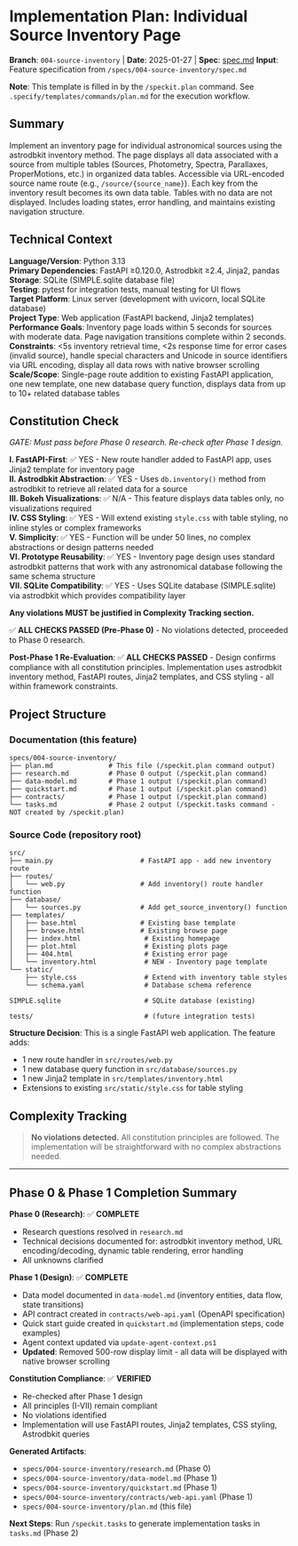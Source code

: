 # Implementation Plan: Individual Source Inventory Page

**Branch**: `004-source-inventory` | **Date**: 2025-01-27 | **Spec**: [spec.md](./spec.md)
**Input**: Feature specification from `/specs/004-source-inventory/spec.md`

**Note**: This template is filled in by the `/speckit.plan` command. See `.specify/templates/commands/plan.md` for the execution workflow.

## Summary

Implement an inventory page for individual astronomical sources using the astrodbkit inventory method. The page displays all data associated with a source from multiple tables (Sources, Photometry, Spectra, Parallaxes, ProperMotions, etc.) in organized data tables. Accessible via URL-encoded source name route (e.g., `/source/{source_name}`). Each key from the inventory result becomes its own data table. Tables with no data are not displayed. Includes loading states, error handling, and maintains existing navigation structure.

## Technical Context

**Language/Version**: Python 3.13  
**Primary Dependencies**: FastAPI ≥0.120.0, Astrodbkit ≥2.4, Jinja2, pandas  
**Storage**: SQLite (SIMPLE.sqlite database file)  
**Testing**: pytest for integration tests, manual testing for UI flows  
**Target Platform**: Linux server (development with uvicorn, local SQLite database)  
**Project Type**: Web application (FastAPI backend, Jinja2 templates)  
**Performance Goals**: Inventory page loads within 5 seconds for sources with moderate data. Page navigation transitions complete within 2 seconds.  
**Constraints**: <5s inventory retrieval time, <2s response time for error cases (invalid source), handle special characters and Unicode in source identifiers via URL encoding, display all data rows with native browser scrolling  
**Scale/Scope**: Single-page route addition to existing FastAPI application, one new template, one new database query function, displays data from up to 10+ related database tables

## Constitution Check

*GATE: Must pass before Phase 0 research. Re-check after Phase 1 design.*

**I. FastAPI-First**: ✅ YES - New route handler added to FastAPI app, uses Jinja2 template for inventory page  
**II. Astrodbkit Abstraction**: ✅ YES - Uses `db.inventory()` method from astrodbkit to retrieve all related data for a source  
**III. Bokeh Visualizations**: ✅ N/A - This feature displays data tables only, no visualizations required  
**IV. CSS Styling**: ✅ YES - Will extend existing `style.css` with table styling, no inline styles or complex frameworks  
**V. Simplicity**: ✅ YES - Function will be under 50 lines, no complex abstractions or design patterns needed  
**VI. Prototype Reusability**: ✅ YES - Inventory page design uses standard astrodbkit patterns that work with any astronomical database following the same schema structure  
**VII. SQLite Compatibility**: ✅ YES - Uses SQLite database (SIMPLE.sqlite) via astrodbkit which provides compatibility layer

**Any violations MUST be justified in Complexity Tracking section.**

✅ **ALL CHECKS PASSED (Pre-Phase 0)** - No violations detected, proceeded to Phase 0 research.

**Post-Phase 1 Re-Evaluation**: ✅ **ALL CHECKS PASSED** - Design confirms compliance with all constitution principles. Implementation uses astrodbkit inventory method, FastAPI routes, Jinja2 templates, and CSS styling - all within framework constraints.

## Project Structure

### Documentation (this feature)

```text
specs/004-source-inventory/
├── plan.md              # This file (/speckit.plan command output)
├── research.md          # Phase 0 output (/speckit.plan command)
├── data-model.md        # Phase 1 output (/speckit.plan command)
├── quickstart.md        # Phase 1 output (/speckit.plan command)
├── contracts/           # Phase 1 output (/speckit.plan command)
└── tasks.md             # Phase 2 output (/speckit.tasks command - NOT created by /speckit.plan)
```

### Source Code (repository root)

```text
src/
├── main.py                      # FastAPI app - add new inventory route
├── routes/
│   └── web.py                   # Add inventory() route handler function
├── database/
│   └── sources.py               # Add get_source_inventory() function
├── templates/
│   ├── base.html                # Existing base template
│   ├── browse.html              # Existing browse page
│   ├── index.html                # Existing homepage
│   ├── plot.html                 # Existing plots page
│   ├── 404.html                  # Existing error page
│   └── inventory.html            # NEW - Inventory page template
└── static/
    ├── style.css                 # Extend with inventory table styles
    └── schema.yaml               # Database schema reference

SIMPLE.sqlite                     # SQLite database (existing)

tests/                            # (future integration tests)
```

**Structure Decision**: This is a single FastAPI web application. The feature adds:
- 1 new route handler in `src/routes/web.py`
- 1 new database query function in `src/database/sources.py`
- 1 new Jinja2 template in `src/templates/inventory.html`
- Extensions to existing `src/static/style.css` for table styling

## Complexity Tracking

> **No violations detected.** All constitution principles are followed. The implementation will be straightforward with no complex abstractions needed.

---

## Phase 0 & Phase 1 Completion Summary

**Phase 0 (Research)**: ✅ **COMPLETE**
- Research questions resolved in `research.md`
- Technical decisions documented for: astrodbkit inventory method, URL encoding/decoding, dynamic table rendering, error handling
- All unknowns clarified

**Phase 1 (Design)**: ✅ **COMPLETE**
- Data model documented in `data-model.md` (inventory entities, data flow, state transitions)
- API contract created in `contracts/web-api.yaml` (OpenAPI specification)
- Quick start guide created in `quickstart.md` (implementation steps, code examples)
- Agent context updated via `update-agent-context.ps1`
- **Updated**: Removed 500-row display limit - all data will be displayed with native browser scrolling

**Constitution Compliance**: ✅ **VERIFIED**
- Re-checked after Phase 1 design
- All principles (I-VII) remain compliant
- No violations identified
- Implementation will use FastAPI routes, Jinja2 templates, CSS styling, Astrodbkit queries

**Generated Artifacts**:
- `specs/004-source-inventory/research.md` (Phase 0)
- `specs/004-source-inventory/data-model.md` (Phase 1)
- `specs/004-source-inventory/quickstart.md` (Phase 1)
- `specs/004-source-inventory/contracts/web-api.yaml` (Phase 1)
- `specs/004-source-inventory/plan.md` (this file)

**Next Steps**: Run `/speckit.tasks` to generate implementation tasks in `tasks.md` (Phase 2)
